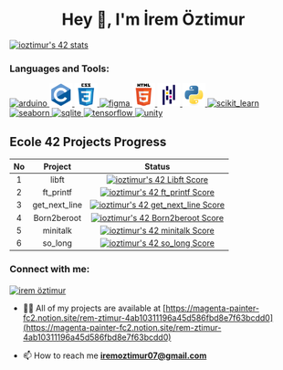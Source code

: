 <h1 align="center">Hey  🦦, I'm İrem Öztimur</h1>


[![ioztimur's 42 stats](https://badge42.vercel.app/api/v2/cle1c04iy00060fl12d7648fj/stats?cursusId=21&coalitionId=228)](https://github.com/JaeSeoKim/badge42)

<h3 align="left">Languages and Tools:</h3>
<p align="left"> <a href="https://www.arduino.cc/" target="_blank" rel="noreferrer"> <img src="https://cdn.worldvectorlogo.com/logos/arduino-1.svg" alt="arduino" width="40" height="40"/> </a> <a href="https://www.cprogramming.com/" target="_blank" rel="noreferrer"> <img src="https://raw.githubusercontent.com/devicons/devicon/master/icons/c/c-original.svg" alt="c" width="40" height="40"/> </a> <a href="https://www.w3schools.com/css/" target="_blank" rel="noreferrer"> <img src="https://raw.githubusercontent.com/devicons/devicon/master/icons/css3/css3-original-wordmark.svg" alt="css3" width="40" height="40"/> </a> <a href="https://www.figma.com/" target="_blank" rel="noreferrer"> <img src="https://www.vectorlogo.zone/logos/figma/figma-icon.svg" alt="figma" width="40" height="40"/> </a> <a href="https://www.w3.org/html/" target="_blank" rel="noreferrer"> <img src="https://raw.githubusercontent.com/devicons/devicon/master/icons/html5/html5-original-wordmark.svg" alt="html5" width="40" height="40"/> </a> <a href="https://pandas.pydata.org/" target="_blank" rel="noreferrer"> <img src="https://raw.githubusercontent.com/devicons/devicon/2ae2a900d2f041da66e950e4d48052658d850630/icons/pandas/pandas-original.svg" alt="pandas" width="40" height="40"/> </a> <a href="https://www.python.org" target="_blank" rel="noreferrer"> <img src="https://raw.githubusercontent.com/devicons/devicon/master/icons/python/python-original.svg" alt="python" width="40" height="40"/> </a> <a href="https://scikit-learn.org/" target="_blank" rel="noreferrer"> <img src="https://upload.wikimedia.org/wikipedia/commons/0/05/Scikit_learn_logo_small.svg" alt="scikit_learn" width="40" height="40"/> </a> <a href="https://seaborn.pydata.org/" target="_blank" rel="noreferrer"> <img src="https://seaborn.pydata.org/_images/logo-mark-lightbg.svg" alt="seaborn" width="40" height="40"/> </a> <a href="https://www.sqlite.org/" target="_blank" rel="noreferrer"> <img src="https://www.vectorlogo.zone/logos/sqlite/sqlite-icon.svg" alt="sqlite" width="40" height="40"/> </a> <a href="https://www.tensorflow.org" target="_blank" rel="noreferrer"> <img src="https://www.vectorlogo.zone/logos/tensorflow/tensorflow-icon.svg" alt="tensorflow" width="40" height="40"/> </a> <a href="https://unity.com/" target="_blank" rel="noreferrer"> <img src="https://www.vectorlogo.zone/logos/unity3d/unity3d-icon.svg" alt="unity" width="40" height="40"/> </a> </p>

## Ecole 42 Projects Progress
| No | Project | Status  |
| :---:  | :---:   | :---:  |
| 1  | libft           | [![ioztimur's 42 Libft Score](https://badge42.vercel.app/api/v2/cle1c04iy00060fl12d7648fj/project/2831053)](https://github.com/JaeSeoKim/badge42)
| 2  | ft_printf       |[![ioztimur's 42 ft_printf Score](https://badge42.vercel.app/api/v2/cle1c04iy00060fl12d7648fj/project/2922800)](https://github.com/JaeSeoKim/badge42)
| 3  | get_next_line       |[![ioztimur's 42 get_next_line Score](https://badge42.vercel.app/api/v2/cle1c04iy00060fl12d7648fj/project/2993004)](https://github.com/JaeSeoKim/badge42)
| 4  | Born2beroot       |[![ioztimur's 42 Born2beroot Score](https://badge42.vercel.app/api/v2/cle1c04iy00060fl12d7648fj/project/3033429)](https://github.com/JaeSeoKim/badge42)
| 5  | minitalk      |[![ioztimur's 42 minitalk Score](https://badge42.vercel.app/api/v2/cle1c04iy00060fl12d7648fj/project/3059097)](https://github.com/JaeSeoKim/badge42)
| 6  | so_long      |[![ioztimur's 42 so_long Score](https://badge42.vercel.app/api/v2/cle1c04iy00060fl12d7648fj/project/3069503)](https://github.com/JaeSeoKim/badge42)


<h3 align="left">Connect with me:</h3> <a href="https://linkedin.com/in/irem öztimur" target="blank"><img align="center" src="https://raw.githubusercontent.com/rahuldkjain/github-profile-readme-generator/master/src/images/icons/Social/linked-in-alt.svg" alt="irem öztimur" height="30" width="20" /></a>

- 👨‍💻 All of my projects are available at [https://magenta-painter-fc2.notion.site/rem-ztimur-4ab10311196a45d586fbd8e7f63bcdd0](https://magenta-painter-fc2.notion.site/rem-ztimur-4ab10311196a45d586fbd8e7f63bcdd0)

- 📫 How to reach me **iremoztimur07@gmail.com**
